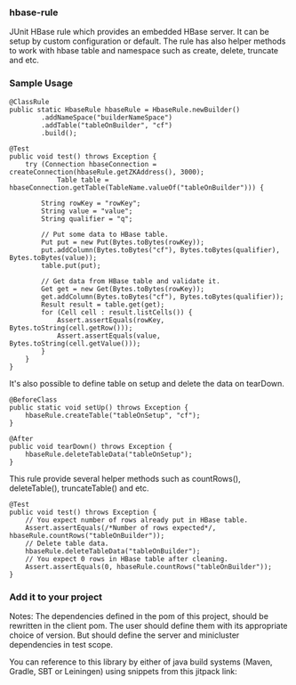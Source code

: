### hbase-rule
JUnit HBase rule which provides an embedded HBase server. It can be setup by custom configuration or default. The rule has also helper methods to work with hbase table and namespace such as create, delete, truncate and etc.

### Sample Usage

```
@ClassRule
public static HbaseRule hbaseRule = HbaseRule.newBuilder()
        .addNameSpace("builderNameSpace")
        .addTable("tableOnBuilder", "cf")
        .build();
        
@Test
public void test() throws Exception {
    try (Connection hbaseConnection = createConnection(hbaseRule.getZKAddress(), 3000);
            Table table = hbaseConnection.getTable(TableName.valueOf("tableOnBuilder"))) {

        String rowKey = "rowKey";
        String value = "value";
        String qualifier = "q";

        // Put some data to HBase table.
        Put put = new Put(Bytes.toBytes(rowKey));
        put.addColumn(Bytes.toBytes("cf"), Bytes.toBytes(qualifier), Bytes.toBytes(value));
        table.put(put);

        // Get data from HBase table and validate it.
        Get get = new Get(Bytes.toBytes(rowKey));
        get.addColumn(Bytes.toBytes("cf"), Bytes.toBytes(qualifier));
        Result result = table.get(get);
        for (Cell cell : result.listCells()) {
            Assert.assertEquals(rowKey, Bytes.toString(cell.getRow()));
            Assert.assertEquals(value, Bytes.toString(cell.getValue()));
        }
    }
}
```

It's also possible to define table on setup and delete the data on tearDown.
```
@BeforeClass
public static void setUp() throws Exception {
    hbaseRule.createTable("tableOnSetup", "cf");
}

@After
public void tearDown() throws Exception {
    hbaseRule.deleteTableData("tableOnSetup");
}

```

This rule provide several helper methods such as countRows(), deleteTable(), truncateTable() and etc.

```
@Test
public void test() throws Exception {
    // You expect number of rows already put in HBase table.
    Assert.assertEquals(/*Number of rows expected*/, hbaseRule.countRows("tableOnBuilder"));
    // Delete table data.
    hbaseRule.deleteTableData("tableOnBuilder");
    // You expect 0 rows in HBase table after cleaning.
    Assert.assertEquals(0, hbaseRule.countRows("tableOnBuilder"));
}
```

### Add it to your project
Notes:
The dependencies defined in the pom of this project, should be rewritten in the client pom. The user should define them with its appropriate choice of version. But should define the server and minicluster dependencies in test scope.

You can reference to this library by either of java build systems (Maven, Gradle, SBT or Leiningen) using snippets from this jitpack link:
